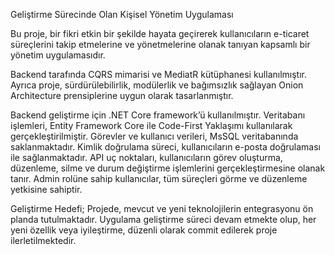 Geliştirme Sürecinde Olan Kişisel Yönetim Uygulaması

Bu proje, bir fikri etkin bir şekilde hayata geçirerek kullanıcıların e-ticaret süreçlerini takip etmelerine ve yönetmelerine olanak tanıyan kapsamlı bir yönetim uygulamasıdır.
 
Backend tarafında CQRS mimarisi ve MediatR kütüphanesi kullanılmıştır. Ayrıca proje, sürdürülebilirlik, modülerlik ve bağımsızlık sağlayan Onion Architecture prensiplerine uygun olarak tasarlanmıştır.

Backend geliştirme için .NET Core framework’ü kullanılmıştır.
Veritabanı işlemleri, Entity Framework Core ile Code-First Yaklaşımı kullanılarak gerçekleştirilmiştir.
Görevler ve kullanıcı verileri, MsSQL veritabanında saklanmaktadır.
Kimlik doğrulama süreci, kullanıcıların e-posta doğrulaması ile sağlanmaktadır.
API uç noktaları, kullanıcıların görev oluşturma, düzenleme, silme ve durum değiştirme işlemlerini gerçekleştirmesine olanak tanır. Admin rolüne sahip kullanıcılar, tüm süreçleri görme ve düzenleme yetkisine sahiptir.

Geliştirme Hedefi;
Projede, mevcut ve yeni teknolojilerin entegrasyonu ön planda tutulmaktadır. Uygulama geliştirme süreci devam etmekte olup, her yeni özellik veya iyileştirme, düzenli olarak commit edilerek proje ilerletilmektedir.
